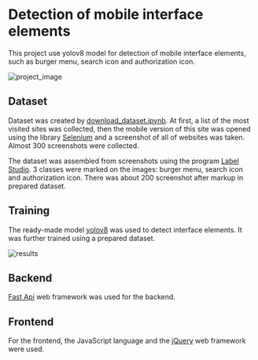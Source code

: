 # Detection of mobile interface elements

This project use yolov8 model for detection of mobile interface elements, such as burger menu, search icon and authorization icon. 

![project_image](https://user-images.githubusercontent.com/32728641/223195848-4b9855ff-6df6-41b6-8e5c-5cd85138a8bc.png)

## Dataset

Dataset was created by [download_dataset.ipynb](https://github.com/TatyanaTuneva/detection_of_mobile_interface_elements/blob/master/download_dataset.ipynb). 
At first, a list of the most visited sites was collected, then the mobile version of this site was opened using the library [Selenium](https://selenium-python.readthedocs.io/) 
and a screenshot of all of websites was taken. Almost 300 screenshots were collected.

The dataset was assembled from screenshots using the program [Label Studio](https://labelstud.io/). 
3 classes were marked on the images: burger menu, search icon and authorization icon. 
There was about 200 screenshot after markup in prepared dataset.

## Training

The ready-made model [yolov8](https://github.com/ultralytics/ultralytics) was used to detect interface elements. It was further trained using a prepared dataset.

![results](https://user-images.githubusercontent.com/32728641/223201522-79547641-721a-444f-ba0c-a24f6ecf4c41.png)

## Backend 

[Fast Api](https://fastapi.tiangolo.com/) web framework was used for the backend. 

## Frontend

For the frontend, the JavaScript language and the [jQuery](https://jquery.com/) web framework were used.
